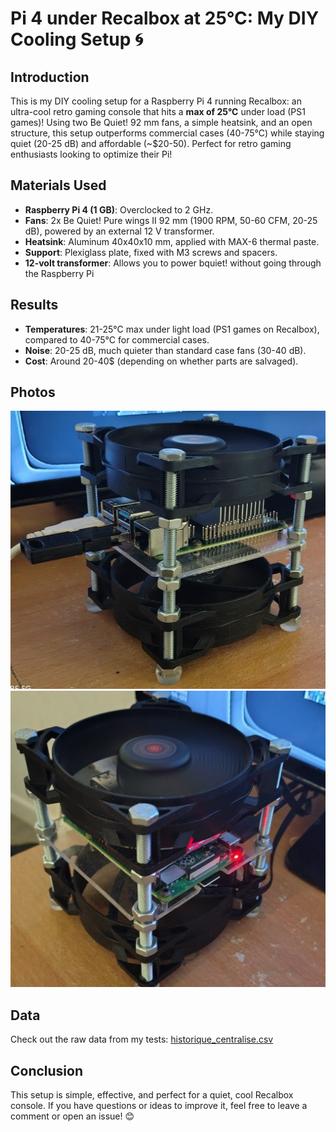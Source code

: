 # Pi 4 under Recalbox at 25°C: My DIY Cooling Setup 🌀

## Introduction
This is my DIY cooling setup for a Raspberry Pi 4 running Recalbox: an ultra-cool retro gaming console that hits a **max of 25°C** under load (PS1 games)! Using two Be Quiet! 92 mm fans, a simple heatsink, and an open structure, this setup outperforms commercial cases (40-75°C) while staying quiet (20-25 dB) and affordable (~$20-50). Perfect for retro gaming enthusiasts looking to optimize their Pi!

## Materials Used
- **Raspberry Pi 4 (1 GB)**: Overclocked to 2 GHz.
- **Fans**: 2x Be Quiet! Pure wings II 92 mm (1900 RPM, 50-60 CFM, 20-25 dB), powered by an external 12 V transformer.
- **Heatsink**: Aluminum 40x40x10 mm, applied with MAX-6 thermal paste.
- **Support**: Plexiglass plate, fixed with M3 screws and spacers.
- **12-volt transformer**: Allows you to power bquiet! without going through the Raspberry Pi
## Results
- **Temperatures**: 21-25°C max under light load (PS1 games on Recalbox), compared to 40-75°C for commercial cases.
- **Noise**: 20-25 dB, much quieter than standard case fans (30-40 dB).
- **Cost**: Around 20-40$ (depending on whether parts are salvaged).

## Photos
![Full Setup](https://github.com/Lachtougne/Pi-Cooling-DIY/blob/main/Setup_complet.jpg?raw=true)
![Side View](https://github.com/Lachtougne/Pi-Cooling-DIY/blob/main/Vue_de_cote.jpg?raw=true)

## Data
Check out the raw data from my tests: [historique_centralise.csv](https://github.com/Lachtougne/Pi-Cooling-DIY/blob/main/historique_centralise.csv)

## Conclusion
This setup is simple, effective, and perfect for a quiet, cool Recalbox console. If you have questions or ideas to improve it, feel free to leave a comment or open an issue! 😊
